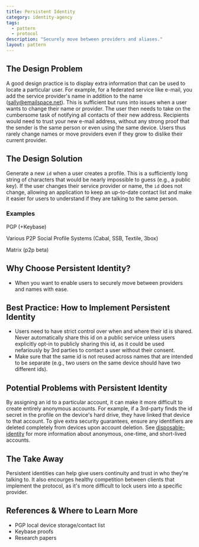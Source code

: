 ```yaml
---
title: Persistent Identity
category: identity-agency
tags:
  - pattern
  - protocol
description: "Securely move between providers and aliases."
layout: pattern
---
```


## The Design Problem

A good design practice is to display extra information that can be used to
locate a particular user. For example, for a federated service like e-mail, you
add the service provider's name in addition to the name
(sally@emailspace.net). This is sufficient but runs into issues when a user
wants to change their name or provider. The user then needs to take on the
cumbersome task of notifying all contacts of their new address. Recipients
would need to trust your new e-mail address, without any strong proof that the
sender is the same person or even using the same device. Users thus rarely
change names or move providers even if they grow to dislike their current
provider.

## The Design Solution

Generate a new `id` when a user creates a profile. This is a sufficiently long
string of characters that would be nearly impossible to guess (e.g., a public
key). If the user changes their service provider or
name, the `id` does not change, allowing an application to keep an
up-to-date contact list and make it easier for users to understand if they are
talking to the same person.

### Examples

PGP (+Keybase)

Various P2P Social Profile Systems (Cabal, SSB, Textile, 3box)

Matrix (p2p beta)

## Why Choose Persistent Identity?

- When you want to enable users to securely move between providers and names
  with ease.

## Best Practice: How to Implement Persistent Identity

- Users need to have strict control over when and where their id is shared.
  Never automatically share this id on a public service 
  unless users explicitly opt-in to publicly sharing this id, as it could be used
  nefariously by 3rd parties to contact a user without their consent.
- Make sure that the same id is not reused across names that are intended
  to be separate (e.g., two users on the same device should have two different
  ids).

## Potential Problems with Persistent Identity

By assigning an id to a particular account, it can make it more difficult to
create entirely anonymous accounts. For example, if a 3rd-party finds the id
secret in the profile on the device's hard drive, they have linked that device
to that account. To give extra security guarantees, ensure any identifiers are deleted
completely from devices upon account deletion. See
[disposable-identity](disposable-identity.md) for more information about
anonymous, one-time, and short-lived accounts.

## The Take Away

Persistent identities can help give users continuity and trust in who they're
talking to. It also encourges healthy competition between clients that
implement the protocol, as it's more difficult to lock users into
a specific provider.

## References & Where to Learn More

- PGP local device storage/contact list
- Keybase proofs
- Research papers

